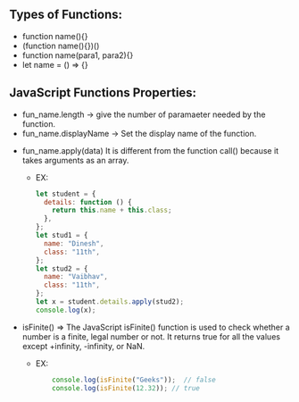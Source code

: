 ## Types of Functions:

- function name(){}
- (function name(){})()
- function name(para1, para2){}
- let name = () => {}

## JavaScript Functions Properties:

- fun_name.length -> give the number of paramaeter needed by the function.
- fun_name.displayName -> Set the display name of the function.
<!-- - caller 	Returns the function that invoked the specified function. -->
- fun_name.apply(data) It is different from the function call() because it takes arguments as an array.
  - EX:
    ```js
    let student = {
      details: function () {
        return this.name + this.class;
      },
    };
    let stud1 = {
      name: "Dinesh",
      class: "11th",
    };
    let stud2 = {
      name: "Vaibhav",
      class: "11th",
    };
    let x = student.details.apply(stud2);
    console.log(x);
    ```



- isFinite() => The JavaScript isFinite() function is used to check whether a number is a finite, legal number or not. It returns true for all the values except +infinity, -infinity, or NaN.
   - EX:

        ``` js
            console.log(isFinite("Geeks"));  // false
            console.log(isFinite(12.32)); // true
        ```

